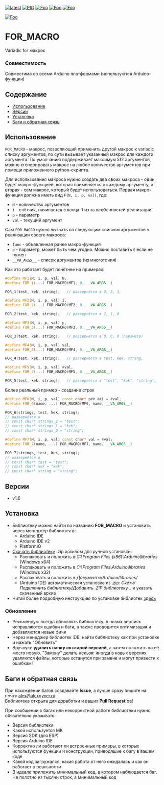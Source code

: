 [![latest](https://img.shields.io/github/v/release/GyverLibs/FOR_MACRO.svg?color=brightgreen)](https://github.com/GyverLibs/FOR_MACRO/releases/latest/download/FOR_MACRO.zip)
[![PIO](https://badges.registry.platformio.org/packages/gyverlibs/library/FOR_MACRO.svg)](https://registry.platformio.org/libraries/gyverlibs/FOR_MACRO)
[![Foo](https://img.shields.io/badge/Website-AlexGyver.ru-blue.svg?style=flat-square)](https://alexgyver.ru/)
[![Foo](https://img.shields.io/badge/%E2%82%BD%24%E2%82%AC%20%D0%9F%D0%BE%D0%B4%D0%B4%D0%B5%D1%80%D0%B6%D0%B0%D1%82%D1%8C-%D0%B0%D0%B2%D1%82%D0%BE%D1%80%D0%B0-orange.svg?style=flat-square)](https://alexgyver.ru/support_alex/)
[![Foo](https://img.shields.io/badge/README-ENGLISH-blueviolet.svg?style=flat-square)](https://github-com.translate.goog/GyverLibs/FOR_MACRO?_x_tr_sl=ru&_x_tr_tl=en)  

[![Foo](https://img.shields.io/badge/ПОДПИСАТЬСЯ-НА%20ОБНОВЛЕНИЯ-brightgreen.svg?style=social&logo=telegram&color=blue)](https://t.me/GyverLibs)

# FOR_MACRO
Variadic for макрос

### Совместимость
Совместима со всеми Arduino платформами (используются Arduino-функции)

## Содержание
- [Использование](#usage)
- [Версии](#versions)
- [Установка](#install)
- [Баги и обратная связь](#feedback)

<a id="usage"></a>

## Использование
`FOR_MACRO` - макрос, позволяющий применить другой макрос к variadic списку аргументов, по сути вызывает указанный макрос для каждого аргумента. По умолчанию поддерживает максимум 512 аргументов, можно сгенерировать макрос на любое количество аргументов при помощи приложенного python-скрипта.

Для использования макроса нужно создать два своих макроса - один будет макро-функцией, которая применяется к каждому аргументу, а вторая - сам макрос, который будет использоваться. Первая макро-функция должна иметь вид `F(N, i, p, val)`, где:
- `N` - количество аргументов
- `i` - счётчик, начинается с конца-1 из за особенностей реализации
- `p` - параметр
- `val` - текущий аргумент

Сам `FOR_MACRO` нужно вызвать со следующим списком аргументов в реализации своего макроса:
- `func` - объявленная ранее макро-функция
- `p` - параметр, может быть чем угодно. Можно поставить `0` если не нужен
- `__VA_ARGS__` - список аргументов (из многоточия)

Как это работает будет понятнее на примерах:
```cpp
#define MF1(N, i, p, val) N,
#define FOR_1(...) FOR_MACRO(MF1, 0, __VA_ARGS__)

FOR_1(test, kek, string);   // развернётся в 3, 3, 3,
```
```cpp
#define MF2(N, i, p, val) i,
#define FOR_2(...) FOR_MACRO(MF2, 0, __VA_ARGS__)

FOR_2(test, kek, string);   // развернётся в 2, 1, 0
```
```cpp
#define MF3(N, i, p, val) p,
#define FOR_3(...) FOR_MACRO(MF3, 0, __VA_ARGS__)

FOR_3(test, kek, string);   // развернётся в 0, 0, 0 (параметр)
```
```cpp
#define MF4(N, i, p, val) val,
#define FOR_4(...) FOR_MACRO(MF4, 0, __VA_ARGS__)

FOR_4(test, kek, string);   // развернётся в test, kek, string,
```
```cpp
#define MF5(N, i, p, val) #val,
#define FOR_5(...) FOR_MACRO(MF5, 0, __VA_ARGS__)

FOR_5(test, kek, string);   // развернётся в "test", "kek", "string",
```

Более реальный пример - создание строк
```cpp
#define MF6(N, i, p, val) const char* p##_##i = #val;
#define FOR_6(name, ...) FOR_MACRO(MF6, name, __VA_ARGS__)

FOR_6(strings, test, kek, string);
// развернётся в 
// const char* strings_2 = "test"; 
// const char* strings_1 = "kek"; 
// const char* strings_0 = "string";
```
```cpp
#define MF7(N, i, p, val) const char* val = #val;
#define FOR_7(name, ...) FOR_MACRO(MF7, name, __VA_ARGS__)

FOR_7(strings, test, kek, string);
// развернётся в 
// const char* test = "test"; 
// const char* kek = "kek"; 
// const char* string = "string";
```

<a id="versions"></a>

## Версии
- v1.0

<a id="install"></a>
## Установка
- Библиотеку можно найти по названию **FOR_MACRO** и установить через менеджер библиотек в:
    - Arduino IDE
    - Arduino IDE v2
    - PlatformIO
- [Скачать библиотеку](https://github.com/GyverLibs/FOR_MACRO/archive/refs/heads/main.zip) .zip архивом для ручной установки:
    - Распаковать и положить в *C:\Program Files (x86)\Arduino\libraries* (Windows x64)
    - Распаковать и положить в *C:\Program Files\Arduino\libraries* (Windows x32)
    - Распаковать и положить в *Документы/Arduino/libraries/*
    - (Arduino IDE) автоматическая установка из .zip: *Скетч/Подключить библиотеку/Добавить .ZIP библиотеку…* и указать скачанный архив
- Читай более подробную инструкцию по установке библиотек [здесь](https://alexgyver.ru/arduino-first/#%D0%A3%D1%81%D1%82%D0%B0%D0%BD%D0%BE%D0%B2%D0%BA%D0%B0_%D0%B1%D0%B8%D0%B1%D0%BB%D0%B8%D0%BE%D1%82%D0%B5%D0%BA)
### Обновление
- Рекомендую всегда обновлять библиотеку: в новых версиях исправляются ошибки и баги, а также проводится оптимизация и добавляются новые фичи
- Через менеджер библиотек IDE: найти библиотеку как при установке и нажать "Обновить"
- Вручную: **удалить папку со старой версией**, а затем положить на её место новую. "Замену" делать нельзя: иногда в новых версиях удаляются файлы, которые останутся при замене и могут привести к ошибкам!

<a id="feedback"></a>

## Баги и обратная связь
При нахождении багов создавайте **Issue**, а лучше сразу пишите на почту [alex@alexgyver.ru](mailto:alex@alexgyver.ru)  
Библиотека открыта для доработки и ваших **Pull Request**'ов!

При сообщении о багах или некорректной работе библиотеки нужно обязательно указывать:
- Версия библиотеки
- Какой используется МК
- Версия SDK (для ESP)
- Версия Arduino IDE
- Корректно ли работают ли встроенные примеры, в которых используются функции и конструкции, приводящие к багу в вашем коде
- Какой код загружался, какая работа от него ожидалась и как он работает в реальности
- В идеале приложить минимальный код, в котором наблюдается баг. Не полотно из тысячи строк, а минимальный код